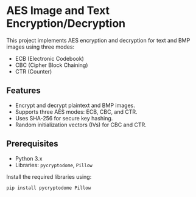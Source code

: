 # AES Image and Text Encryption/Decryption

This project implements AES encryption and decryption for text and BMP images using three modes:
- ECB (Electronic Codebook)
- CBC (Cipher Block Chaining)
- CTR (Counter)

## Features
- Encrypt and decrypt plaintext and BMP images.
- Supports three AES modes: ECB, CBC, and CTR.
- Uses SHA-256 for secure key hashing.
- Random initialization vectors (IVs) for CBC and CTR.

## Prerequisites
- Python 3.x
- Libraries: `pycryptodome`, `Pillow`

Install the required libraries using:
```bash
pip install pycryptodome Pillow
